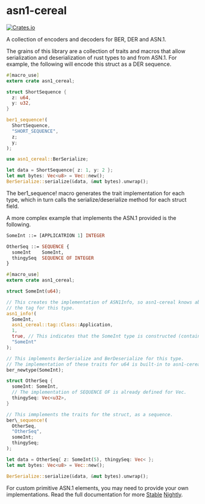 # asn1-cereal
[![Crates.io](https://img.shields.io/crates/v/asn1-cereal.svg?maxAge=2592000)](https://crates.io/crates/asn1-cereal)

A collection of encoders and decoders for BER, DER and ASN.1.

The grains of this library are a collection of traits and macros that
allow serialization and deserialization of rust types to and from ASN.1.
For example, the following will encode this struct as a DER sequence.

```rust
#[macro_use]
extern crate asn1_cereal;

struct ShortSequence {
  z: u64,
  y: u32,
}

ber1_sequence!(
  ShortSequence,
  "SHORT_SEQUENCE",
  z;
  y;
);

use asn1_cereal::BerSerialize;

let data = ShortSequence{ z: 1, y: 2 };
let mut bytes: Vec<u8> = Vec::new();
BerSerialize::serialize(&data, &mut bytes).unwrap();

```

The ber1\_sequence! macro generates the trait implementation for each type,
which in turn calls the serialize/deserialize method for each struct
field.

A more complex example that implements the ASN.1 provided is the following.
```ASN1
SomeInt ::= [APPLICATRION 1] INTEGER

OtherSeq ::= SEQUENCE {
  someInt    SomeInt,
  thingySeq  SEQUENCE OF INTEGER
}
```

```rust
#[macro_use]
extern crate asn1_cereal;

struct SomeInt(u64);

// This creates the implementation of ASN1Info, so asn1-cereal knows about
// the tag for this type.
asn1_info!(
  SomeInt,
  asn1_cereal::tag::Class::Application,
  1,
  true, // This indicates that the SomeInt type is constructed (contains ASN.1).
  "SomeInt"
);

// This implements BerSerialize and BerDeserialize for this type.
// The implementation of these traits for u64 is built-in to asn1-cereal.
ber_newtype(SomeInt);

struct OtherSeq {
  someInt: SomeInt,
  // The implementation of SEQUENCE OF is already defined for Vec.
  thingySeq: Vec<u32>,
}

// This immplements the traits for the struct, as a sequence.
ber\_sequence!(
  OtherSeq,
  "OtherSeq",
  someInt;
  thingySeq;
);

let data = OtherSeq{ z: SomeInt(5), thingySeq: Vec< };
let mut bytes: Vec<u8> = Vec::new();

BerSerialize::serialize(&data, &mut bytes).unwrap();
```

For custom primitive ASN.1 elements, you may need to provide
your own implementations. Read the full documentation for
more [Stable](https://docs.rs/asn1-cereal) [Nightly](https://keeperofdakeys.github.io/asn1-rs/asn1_cereal/index.html).
